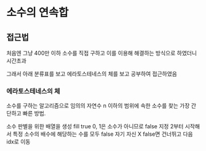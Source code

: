 # 소수의 연속합

## 접근법

처음엔 그냥 400만 이하 소수를 직접 구하고 이를 이용해 해결하는 방식으로 하였더니 시간초과

그래서 아래 분류표를 보고 에라토스테네스의 체를 보고 공부하여 접근하였음

### 에라토스테네스의 체
소수를 구하는 알고리즘으로 임의의 자연수 n 이하의 범위에 속한
소수를 찾는 가장 간단하고 빠른 방법.

소수 판별을 위한 배열을 생성 fill true
0, 1은 소수가 아니므로 false 지정
2부터 시작해서 특정 소수의 배수에 해당하는 수를 모두 false
자기 자신 X
false면 건너뛰고 다음 idx로 이동